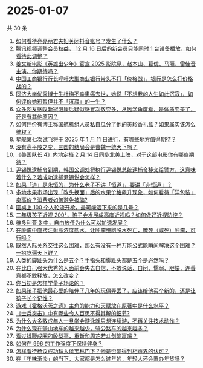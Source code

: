 # 2025-01-07

共 30 条

<!-- BEGIN ZHIHUVIDEO -->
<!-- 最后更新时间 Tue Jan 07 2025 00:11:29 GMT+0800 (China Standard Time) -->
1. [如何看待亮亮丽君夫妇关闭抖音账号？发生了什么？](https://www.zhihu.com/question/8770865017)
1. [腾讯视频调整会员权益， 12 月 16 日后的新会员只能同时 1 台设备播放，如何看待此调整？](https://www.zhihu.com/question/6454642246)
1. [姜文新电影《英雄出少年》官宣 2025 影院见，赵本山、葛优、马丽、雷佳音主演，你期待吗？](https://www.zhihu.com/question/8837418300)
1. [中国工商银行行长呼吁大型商业银行带头不打「价格战」，银行是怎么打价格战的？](https://www.zhihu.com/question/8787635435)
1. [同济大学优秀博士生杜梅不幸患癌去世，她说「不想我的人生如此沉寂」，如何评价她短暂但并不「沉寂」的一生？](https://www.zhihu.com/question/8838551472)
1. [众多网友感叹新冠阳康后疑似感冒次数变多，从医学角度看，是体质变差了，还是有其他原因？](https://www.zhihu.com/question/8636783554)
1. [如何评价有博主称国航机组人员私自瓜分了他的美珍香礼盒？如果属实该怎么维权？](https://www.zhihu.com/question/8641132283)
1. [星舰第七次试飞将于 2025 年 1 月 11 日进行，有哪些地方值得期待？](https://www.zhihu.com/question/7707266904)
1. [没有高平陵之变，三国的结局会是曹魏一统天下吗？](https://www.zhihu.com/question/8791902653)
1. [《美国队长 4》内地定档 2 月 14 日同步北美上映，对于这部电影你有哪些期待？](https://www.zhihu.com/question/8845368665)
1. [尹锡悦逮捕令到期，韩国公调处将执行尹锡悦总统逮捕令移交给警方，这意味着什么？若成功逮捕尹锡悦会怎样？](https://www.zhihu.com/question/8836251293)
1. [如果「道」是永恒的，为什么老子不讲「恒道」，要讲「非恒道」？](https://www.zhihu.com/question/8465847276)
1. [多地水果市场出现「改头换面」后的水果价格飙升现象，如何看待「洋包装」卖高价？消费者如何避免被骗?](https://www.zhihu.com/question/8760158046)
1. [圆桌上 100 个人轮流开枪，最可能活下来的是几号？](https://www.zhihu.com/question/8225556361)
1. [二年级孩子近视 200°，孩子会发展成高度近视吗？如何做好近视防控？](https://www.zhihu.com/question/8612032173)
1. [维多利亚 3 中，自由放任为什么可以加速发展？](https://www.zhihu.com/question/8547535496)
1. [在肿瘤中直接注射高浓度盐水，让肿瘤细胞脱水死亡，腌死（咸死）肿瘤，可行吗？](https://www.zhihu.com/question/7843934510)
1. [既然人际关系交往这么困难，那么有没有一种万能公式能瞬间解决这个困难？一招吃遍天下鲜？](https://www.zhihu.com/question/8649712888)
1. [人类的脚趾头为什么是五个？手指头和脚趾头都是五个是必然吗？](https://www.zhihu.com/question/8392216325)
1. [在比自己强大优秀的人面前会失去自信，不敢说话、自闭、懦弱、胆怯，连善意都不敢释放，怎么改变？](https://www.zhihu.com/question/588130957)
1. [你当初是怎样学量子场论的？](https://www.zhihu.com/question/429386653)
1. [如果孩子把他最心爱的陪伴了几年的玩偶弄丢了，应该给他买个新的，还是让孩子长个记性？](https://www.zhihu.com/question/515264590)
1. [游戏《霍格沃茨之遗》主角的能力和天赋放在原著中是什么水平？](https://www.zhihu.com/question/584448956)
1. [《士兵突击》中有哪些令人百思不得其解的细节?](https://www.zhihu.com/question/626896701)
1. [为什么大多数成年人一旦学会游泳就只想连续游，不再关注技术动作？](https://www.zhihu.com/question/7803569929)
1. [为什么现在骑山地车的越来越少，骑公路车的越来越多？](https://www.zhihu.com/question/546589221)
1. [看过抖鞭成圈的殷梨亭，重新和周芷若斗剑能赢吗？](https://www.zhihu.com/question/8551390077)
1. [如何在 996 的工作强度下保持健身？](https://www.zhihu.com/question/660604317)
1. [怎样看待杨议成功拜入侯宝林门下？他是否能得到相声界的认可？](https://www.zhihu.com/question/8650165324)
1. [在「年味渐淡」的当下，大家都是怎么过年的，年轻人还会置办年货吗？](https://www.zhihu.com/question/8818628153)
<!-- END ZHIHUVIDEO -->
